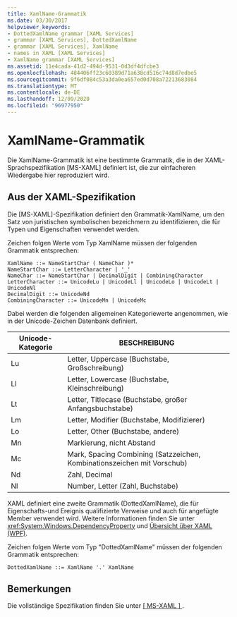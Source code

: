 ```yaml
---
title: XamlName-Grammatik
ms.date: 03/30/2017
helpviewer_keywords:
- DottedXamlName grammar [XAML Services]
- grammar [XAML Services], DottedXamlName
- grammar [XAML Services], XamlName
- names in XAML [XAML Services]
- XamlName grammar [XAML Services]
ms.assetid: 11e4cada-41d2-494d-9531-0d3df4dfcbe3
ms.openlocfilehash: 484406ff23c60389d71a638cd516c74d8d7edbe5
ms.sourcegitcommit: 9f6df084c53a3da0ea657ed0d708a72213683084
ms.translationtype: MT
ms.contentlocale: de-DE
ms.lasthandoff: 12/09/2020
ms.locfileid: "96977950"
---
```

# <a name="xamlname-grammar"></a>XamlName-Grammatik

Die XamlName-Grammatik ist eine bestimmte Grammatik, die in der XAML-Sprachspezifikation [MS-XAML] definiert ist, die zur einfacheren Wiedergabe hier reproduziert wird.

## <a name="from-the-xaml-specification"></a>Aus der XAML-Spezifikation

Die [MS-XAML]-Spezifikation definiert den Grammatik-XamlName, um den Satz von juristischen symbolischen bezeichmern zu identifizieren, die für Typen und Eigenschaften verwendet werden.

Zeichen folgen Werte vom Typ XamlName müssen der folgenden Grammatik entsprechen:

```xaml
XamlName ::= NameStartChar ( NameChar )*
NameStartChar ::= LetterCharacter | '_'
NameChar ::= NameStartChar | DecimalDigit | CombiningCharacter
LetterCharacter ::= UnicodeLu | UnicodeLl | UnicodeLo | UnicodeLt | UnicodeNl
DecimalDigit ::= UnicodeNd
CombiningCharacter ::= UnicodeMn | UnicodeMc
```

Dabei werden die folgenden allgemeinen Kategoriewerte angenommen, wie in der Unicode-Zeichen Datenbank definiert.

| Unicode-Kategorie   | BESCHREIBUNG                   |
|--------------------|-------------------------------|
| Lu                 | Letter, Uppercase (Buchstabe, Großschreibung)             |
| Ll                 | Letter, Lowercase (Buchstabe, Kleinschreibung)             |
| Lt                 | Letter, Titlecase (Buchstabe, großer Anfangsbuchstabe)             |
| Lm                 | Letter, Modifier (Buchstabe, Modifizierer)              |
| Lo                 | Letter, Other (Buchstabe, andere)                 |
| Mn                 | Markierung, nicht Abstand             |
| Mc                 | Mark, Spacing Combining (Satzzeichen, Kombinationszeichen mit Vorschub)       |
| Nd                 | Zahl, Decimal               |
| Nl                 | Number, Letter (Zahl, Buchstabe)                |

XAML definiert eine zweite Grammatik (DottedXamlName), die für Eigenschafts-und Ereignis qualifizierte Verweise und auch für angefügte Member verwendet wird. Weitere Informationen finden Sie unter <xref:System.Windows.DependencyProperty> und [Übersicht über XAML (WPF)](../net/wpf/fundamentals/xaml.md).

Zeichen folgen Werte vom Typ "DottedXamlName" müssen der folgenden Grammatik entsprechen:

```xaml
DottedXamlName ::= XamlName '.' XamlName
```

## <a name="remarks"></a>Bemerkungen

Die vollständige Spezifikation finden Sie unter [ \[ MS-XAML \] ](/previous-versions/msp-n-p/ff650760(v=pandp.10)).
